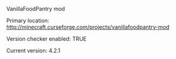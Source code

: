 VanillaFoodPantry mod

Primary location: http://minecraft.curseforge.com/projects/vanillafoodpantry-mod

Version checker enabled: TRUE

Current version: 4.2.1
